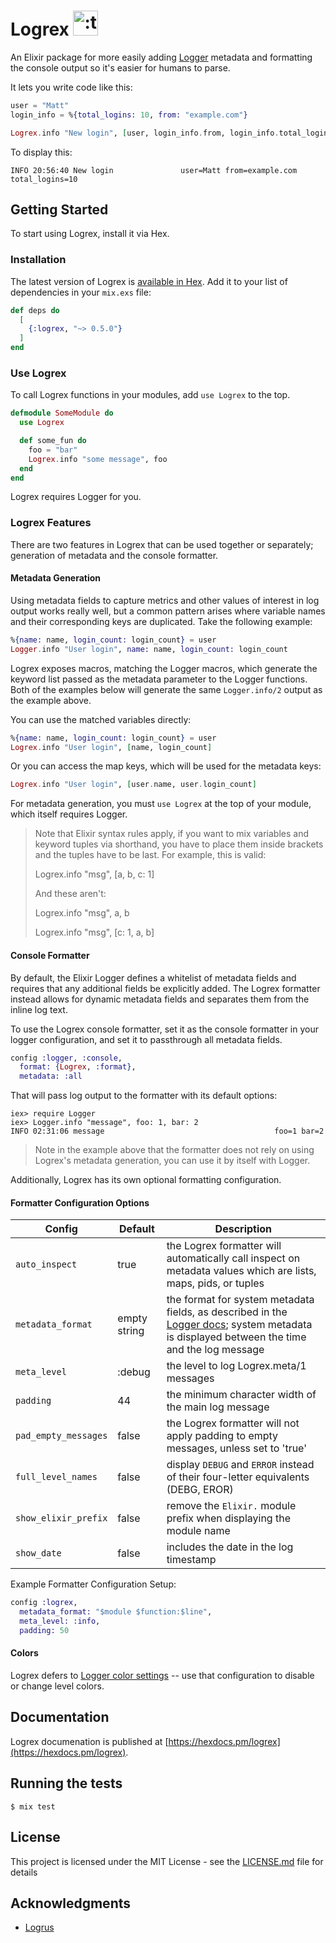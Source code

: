 # Logrex <img src="https://i.imgur.com/UEbtVhA.jpg" width="40" height="40" alt=":trex:" class="emoji" title=":trex:"/>

An Elixir package for more easily adding [Logger](https://hexdocs.pm/logger/Logger.html)
metadata and formatting the console output so it's easier for humans to parse.

It lets you write code like this:

```elixir
user = "Matt"
login_info = %{total_logins: 10, from: "example.com"}

Logrex.info "New login", [user, login_info.from, login_info.total_logins]
```

To display this:

```
INFO 20:56:40 New login               user=Matt from=example.com total_logins=10
```

## Getting Started

To start using Logrex, install it via Hex.

### Installation

The latest version of Logrex is [available in Hex](https://hex.pm/packages/logrex).
Add it to your list of dependencies in your `mix.exs` file:

```elixir
def deps do
  [
    {:logrex, "~> 0.5.0"}
  ]
end
```

### Use Logrex

To call Logrex functions in your modules, add `use Logrex` to the top.

```elixir
defmodule SomeModule do
  use Logrex

  def some_fun do
    foo = "bar"
    Logrex.info "some message", foo
  end
end
```

Logrex requires Logger for you.

### Logrex Features

There are two features in Logrex that can be used together or separately;
generation of metadata and the console formatter.

#### Metadata Generation

Using metadata fields to capture metrics and other values of interest in log
output works really well, but a common pattern arises where variable names and
their corresponding keys are duplicated. Take the following example:

```elixir
%{name: name, login_count: login_count} = user
Logger.info "User login", name: name, login_count: login_count
```

Logrex exposes macros, matching the Logger macros, which generate the
keyword list passed as the metadata parameter to the Logger functions. Both of
the examples below will generate the same `Logger.info/2` output as the example above.

You can use the matched variables directly:

```elixir
%{name: name, login_count: login_count} = user
Logrex.info "User login", [name, login_count]
```

Or you can access the map keys, which will be used for the metadata keys:

```elixir
Logrex.info "User login", [user.name, user.login_count]
```

For metadata generation, you must `use Logrex` at the top of your module, which
itself requires Logger.

> Note that Elixir syntax rules apply, if you want to mix variables and keyword
> tuples via shorthand, you have to place them inside brackets and the tuples
> have to be last. For example, this is valid:
>
> Logrex.info "msg", [a, b, c: 1]
>
> And these aren't:
>
> Logrex.info "msg", a, b
>
> Logrex.info "msg", [c: 1, a, b]

#### Console Formatter

By default, the Elixir Logger defines a whitelist of metadata fields and
requires that any additional fields be explicitly added. The Logrex formatter
instead allows for dynamic metadata fields and separates them from the inline
log text.

To use the Logrex console formatter, set it as the console formatter in your
logger configuration, and set it to passthrough all metadata fields.

```elixir
config :logger, :console,
  format: {Logrex, :format},
  metadata: :all
```

That will pass log output to the formatter with its default options:

```
iex> require Logger
iex> Logger.info "message", foo: 1, bar: 2
INFO 02:31:06 message                                      foo=1 bar=2
```

> Note in the example above that the formatter does not rely on using Logrex's
> metadata generation, you can use it by itself with Logger.

Additionally, Logrex has its own optional formatting configuration.

#### Formatter Configuration Options

Config | Default | Description
-------| ------- | -----------
`auto_inspect` | true | the Logrex formatter will automatically call inspect on metadata values which are lists, maps, pids, or tuples
`metadata_format` | empty string | the format for system metadata fields, as described in the [Logger docs](https://hexdocs.pm/logger/Logger.html#module-metadata); system metadata is displayed between the time and the log message
`meta_level` | :debug | the level to log Logrex.meta/1 messages
`padding` | 44 | the minimum character width of the main log message
`pad_empty_messages` | false | the Logrex formatter will not apply padding to empty messages, unless set to 'true'
`full_level_names` | false | display `DEBUG` and `ERROR` instead of their four-letter equivalents (DEBG, EROR)
`show_elixir_prefix` | false | remove the `Elixir.` module prefix when displaying the module name
`show_date` | false | includes the date in the log timestamp

Example Formatter Configuration Setup:

```elixir
config :logrex,
  metadata_format: "$module $function:$line",
  meta_level: :info,
  padding: 50
```

#### Colors

Logrex defers to [Logger color settings](https://hexdocs.pm/logger/Logger.html#module-console-backend) --
use that configuration to disable or change level colors.

## Documentation

Logrex documenation is published at [https://hexdocs.pm/logrex](https://hexdocs.pm/logrex).

## Running the tests

```shell
$ mix test
```

## License

This project is licensed under the MIT License - see the [LICENSE.md](LICENSE.md) file for details

## Acknowledgments

* [Logrus](https://github.com/sirupsen/logrus)
